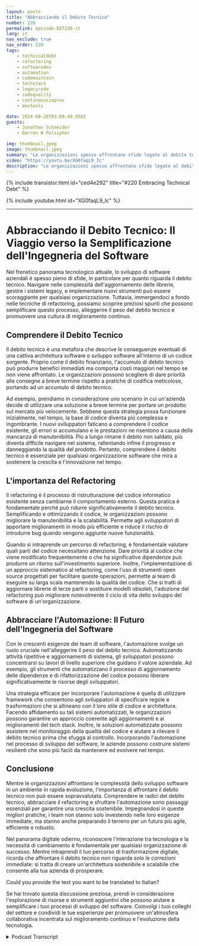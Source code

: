 ```yaml
---
layout: posts
title: "Abbracciando il Debito Tecnico"
number: 220
permalink: episode-EDT220-it
lang: it
nav_exclude: true
nav_order: 220
tags:
    - technicaldebt
    - refactoring
    - softwaredev
    - automation
    - codemaintain
    - techstack
    - legacycode
    - codequality
    - continuousimprov
    - devtools

date: 2024-08-28T03:09:49.956Z
guests:
    - Jonathan Schneider
    - Darren W Pulsipher

img: thumbnail.jpeg
image: thumbnail.jpeg
summary: "Le organizzazioni spesso affrontano sfide legate al debito tecnico, che può rallentare il processo di sviluppo e far sì che i team di sviluppo rimangano invischiati in un groviglio di aggiornamenti di codice, cambiamenti di API e dipendenze di terze parti. In questo episodio, Darren intervista Jonathan Schneider, CEO di Moderene, riguardo il suo approccio all'abbracciare il debito tecnico e come gestirlo in modo efficace."
video: "https://youtu.be/XG0faqL9_Ic"
description: "Le organizzazioni spesso affrontano sfide legate al debito tecnico, che può rallentare il processo di sviluppo e far sì che i team di sviluppo rimangano invischiati in un groviglio di aggiornamenti di codice, cambiamenti di API e dipendenze di terze parti. In questo episodio, Darren intervista Jonathan Schneider, CEO di Moderene, riguardo il suo approccio all'abbracciare il debito tecnico e come gestirlo in modo efficace."
---
```


<div>
{% include transistor.html id="ced4e292" title="#220 Embracing Technical Debt" %}

{% include youtube.html id="XG0faqL9_Ic" %}
</div>

---

# Abbracciando il Debito Tecnico: Il Viaggio verso la Semplificazione dell'Ingegneria del Software

Nel frenetico panorama tecnologico attuale, lo sviluppo di software aziendali è spesso pieno di sfide, in particolare per quanto riguarda il debito tecnico. Navigare nelle complessità dell'aggiornamento delle librerie, gestire i sistemi legacy, e implementare nuovi strumenti può essere scoraggiante per qualsiasi organizzazione. Tuttavia, immergendoci a fondo nelle tecniche di refactoring, possiamo scoprire preziosi spunti che possono semplificare questo processo, alleggerire il peso del debito tecnico e promuovere una cultura di miglioramento continuo.

## Comprendere il Debito Tecnico

Il debito tecnico è una metafora che descrive le conseguenze eventuali di una cattiva architettura software o sviluppo software all'interno di un codice sorgente. Proprio come il debito finanziario, l'accumulo di debito tecnico può produrre benefici immediati ma comporta costi maggiori nel tempo se non viene affrontato. Le organizzazioni possono scegliere di dare priorità alle consegne a breve termine rispetto a pratiche di codifica meticolose, portando ad un accumulo di debito tecnico.

Ad esempio, prendiamo in considerazione uno scenario in cui un'azienda decide di utilizzare una soluzione a breve termine per portare un prodotto sul mercato più velocemente. Sebbene questa strategia possa funzionare inizialmente, nel tempo, la base di codice diventa più complessa e ingombrante. I nuovi sviluppatori faticano a comprendere il codice esistente, gli errori si accumulano e le prestazioni ne risentono a causa della mancanza di manutenibilità. Più a lungo rimane il debito non saldato, più diventa difficile navigare nel sistema, rallentando infine il progresso e danneggiando la qualità del prodotto. Pertanto, comprendere il debito tecnico è essenziale per qualsiasi organizzazione software che mira a sostenere la crescita e l'innovazione nel tempo.

## L'importanza del Refactoring

Il refactoring è il processo di ristrutturazione del codice informatico esistente senza cambiarne il comportamento esterno. Questa pratica è fondamentale perché può ridurre significativamente il debito tecnico. Semplificando e ottimizzando il codice, le organizzazioni possono migliorare la manutenibilità e la scalabilità. Permette agli sviluppatori di apportare miglioramenti in modo più efficiente e riduce il rischio di introdurre bug quando vengono aggiunte nuove funzionalità.

Quando si intraprende un percorso di refactoring, è fondamentale valutare quali parti del codice necessitano attenzione. Dare priorità al codice che viene modificato frequentemente o che ha significative dipendenze può produrre un ritorno sull'investimento superiore. Inoltre, l'implementazione di un approccio sistematico al refactoring, come l'uso di strumenti open source progettati per facilitare queste operazioni, permette ai team di eseguire su larga scala mantenendo la qualità del codice. Che si tratti di aggiornare librerie di terze parti o sostituire modelli obsoleti, l'adozione del refactoring può migliorare notevolmente il ciclo di vita dello sviluppo del software di un'organizzazione.

## Abbracciare l'Automazione: Il Futuro dell'Ingegneria del Software

Con le crescenti esigenze dei team di software, l'automazione svolge un ruolo cruciale nell'alleggerire il peso del debito tecnico. Automatizzando attività ripetitive e aggiornamenti di sistema, gli sviluppatori possono concentrarsi su lavori di livello superiore che guidano il valore aziendale. Ad esempio, gli strumenti che automatizzano il processo di aggiornamento delle dipendenze e di rifattorizzazione del codice possono liberare significativamente le risorse degli sviluppatori.

Una strategia efficace per incorporare l'automazione è quella di utilizzare framework che consentono agli sviluppatori di specificare regole e trasformazioni che si allineano con il loro stile di codice e architettura. Facendo affidamento su tali sistemi automatizzati, le organizzazioni possono garantire un approccio coerente agli aggiornamenti e ai miglioramenti del tech stack. Inoltre, le soluzioni automatizzate possono assistere nel monitoraggio della qualità del codice e aiutare a rilevare il debito tecnico prima che sfugga al controllo. Incorporando l'automazione nel processo di sviluppo del software, le aziende possono costruire sistemi resilienti che sono più facili da mantenere ed evolvere nel tempo.

## Conclusione

Mentre le organizzazioni affrontano le complessità dello sviluppo software in un ambiente in rapida evoluzione, l'importanza di affrontare il debito tecnico non può essere sopravvalutata. Comprendere le radici del debito tecnico, abbracciare il refactoring e sfruttare l'automazione sono passaggi essenziali per garantire una crescita sostenibile. Impegnandosi in queste migliori pratiche, i team non stanno solo investendo nelle loro esigenze immediate, ma stanno anche preparando il terreno per un futuro più agile, efficiente e robusto.

Nel panorama digitale odierno, riconoscere l'interazione tra tecnologia e la necessità di cambiamento è fondamentale per qualsiasi organizzazione di successo. Mentre intraprendi il tuo percorso di trasformazione digitale, ricorda che affrontare il debito tecnico non riguarda solo le correzioni immediate: si tratta di creare un'architettura sostenibile e scalabile che consente alla tua azienda di prosperare.

Could you provide the text you want to be translated to Italian?

Se hai trovato questa discussione preziosa, prendi in considerazione l'esplorazione di risorse e strumenti aggiuntivi che possono aiutare a semplificare i tuoi processi di sviluppo del software. Coinvolgi i tuoi colleghi del settore e condividi le tue esperienze per promuovere un'atmosfera collaborativa incentrata sul miglioramento continuo e l'evoluzione della tecnologia.



<details>
<summary> Podcast Transcript </summary>

<p></p>

</details>

